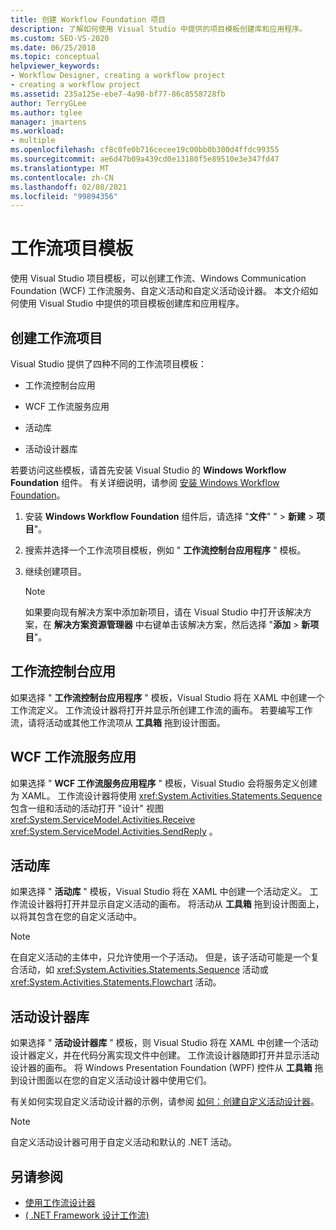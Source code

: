```yaml
---
title: 创建 Workflow Foundation 项目
description: 了解如何使用 Visual Studio 中提供的项目模板创建库和应用程序。
ms.custom: SEO-VS-2020
ms.date: 06/25/2018
ms.topic: conceptual
helpviewer_keywords:
- Workflow Designer, creating a workflow project
- creating a workflow project
ms.assetid: 235a125e-ebe7-4a98-bf77-86c8558728fb
author: TerryGLee
ms.author: tglee
manager: jmartens
ms.workload:
- multiple
ms.openlocfilehash: cf8c0fe0b716cecee19c00bb0b300d4ffdc99355
ms.sourcegitcommit: ae6d47b09a439cd0e13180f5e89510e3e347fd47
ms.translationtype: MT
ms.contentlocale: zh-CN
ms.lasthandoff: 02/08/2021
ms.locfileid: "99894356"
---
```

# <a name="workflow-project-templates"></a>工作流项目模板

使用 Visual Studio 项目模板，可以创建工作流、Windows Communication Foundation (WCF) 工作流服务、自定义活动和自定义活动设计器。 本文介绍如何使用 Visual Studio 中提供的项目模板创建库和应用程序。

## <a name="create-a-workflow-project"></a>创建工作流项目

Visual Studio 提供了四种不同的工作流项目模板：

- 工作流控制台应用

- WCF 工作流服务应用

- 活动库

- 活动设计器库

若要访问这些模板，请首先安装 Visual Studio 的 **Windows Workflow Foundation** 组件。 有关详细说明，请参阅 [安装 Windows Workflow Foundation](developing-applications-with-the-workflow-designer.md#install-windows-workflow-foundation)。

1. 安装 **Windows Workflow Foundation** 组件后，请选择 "**文件**" "  >  **新建**  >  **项目**"。

1. 搜索并选择一个工作流项目模板，例如 " **工作流控制台应用程序** " 模板。

1. 继续创建项目。

   > [!NOTE]
   > 如果要向现有解决方案中添加新项目，请在 Visual Studio 中打开该解决方案，在 **解决方案资源管理器** 中右键单击该解决方案，然后选择 "**添加**  >  **新项目**"。

## <a name="workflow-console-app"></a>工作流控制台应用

如果选择 " **工作流控制台应用程序** " 模板，Visual Studio 将在 XAML 中创建一个工作流定义。 工作流设计器将打开并显示所创建工作流的画布。 若要编写工作流，请将活动或其他工作流项从 **工具箱** 拖到设计图面。

## <a name="wcf-workflow-service-app"></a>WCF 工作流服务应用

如果选择 " **WCF 工作流服务应用程序** " 模板，Visual Studio 会将服务定义创建为 XAML。 工作流设计器将使用 <xref:System.Activities.Statements.Sequence> 包含一组和活动的活动打开 "设计" 视图 <xref:System.ServiceModel.Activities.Receive> <xref:System.ServiceModel.Activities.SendReply> 。

## <a name="activity-library"></a>活动库

如果选择 " **活动库** " 模板，Visual Studio 将在 XAML 中创建一个活动定义。 工作流设计器将打开并显示自定义活动的画布。 将活动从 **工具箱** 拖到设计图面上，以将其包含在您的自定义活动中。

> [!NOTE]
> 在自定义活动的主体中，只允许使用一个子活动。 但是，该子活动可能是一个复合活动，如 <xref:System.Activities.Statements.Sequence> 活动或 <xref:System.Activities.Statements.Flowchart> 活动。

## <a name="activity-designer-library"></a>活动设计器库

如果选择 " **活动设计器库** " 模板，则 Visual Studio 将在 XAML 中创建一个活动设计器定义，并在代码分离实现文件中创建。 工作流设计器随即打开并显示活动设计器的画布。 将 Windows Presentation Foundation (WPF) 控件从 **工具箱** 拖到设计图面以在您的自定义活动设计器中使用它们。

有关如何实现自定义活动设计器的示例，请参阅 [如何：创建自定义活动设计器](/dotnet/framework/windows-workflow-foundation/how-to-create-a-custom-activity-designer)。

> [!NOTE]
> 自定义活动设计器可用于自定义活动和默认的 .NET 活动。

## <a name="see-also"></a>另请参阅

- [使用工作流设计器](developing-applications-with-the-workflow-designer.md)
- [ ( .NET Framework 设计工作流) ](/dotnet/framework/windows-workflow-foundation/designing-workflows)

